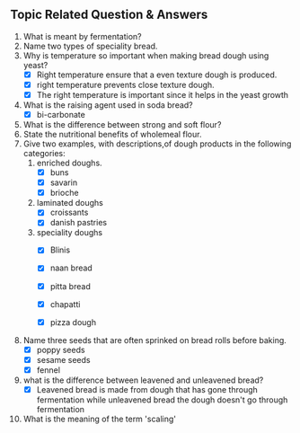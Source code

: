 ## **Topic Related Question & Answers**

1. What is meant by fermentation?
2. Name two types of speciality bread.
3. Why is temperature so important when making bread dough using yeast?
    - [x] Right temperature ensure that a even texture dough is produced.
    - [x] right temperature prevents close texture dough.
    - [x] The right temperature is important since it helps in the yeast growth

4. What is the raising agent used in soda bread?
    - [x] bi-carbonate

5. What is the difference between strong and soft flour?
6. State the nutritional benefits of wholemeal flour.
7. Give two examples, with descriptions,of dough products in the following categories:
     1. enriched doughs.
        - [x] buns
        - [x] savarin
        - [x] brioche
     2. laminated doughs
        - [x] croissants
        - [x] danish pastries

     3. speciality doughs
        - [x] Blinis
        - [x] naan bread
        - [x] pitta bread
        - [x] chapatti
        - [x] pizza dough


8. Name three seeds that are often sprinked on bread rolls before baking.
    - [x] poppy seeds
    - [x] sesame seeds
    - [x] fennel

9.  what is the difference between leavened and unleavened bread?
    - [x] Leavened bread is made from dough that has gone through fermentation while unleavened bread the dough doesn't go through fermentation
10. What is the meaning of the term 'scaling'


